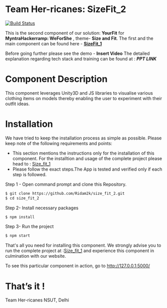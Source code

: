 ﻿# Team Her-ricanes: SizeFit_2

[![Build Status](https://travis-ci.org/joemccann/dillinger.svg?branch=master)](https://travis-ci.org/joemccann/dillinger)

This is the second component of our solution: **YourFit** for **MyntraHackerramp: WeForShe** , theme- **Size and Fit**. 
The first and the main component can be found here - [**SizeFit_1**](https://github.com/Ridam2k/size_fit_1.git)

Before going further please see the demo - ****Insert Video****
The detailed explanation regarding tech stack and training can be found at : ***PPT LINK***

# Component Description

This component leverages Unity3D and JS libraries to visualise various clothing items on models thereby enabling the user to experiment with their outfit ideas.

# Installation

We have tried to keep the installation process as simple as possible. Please keep note of the following requirements and points:
- This section mentions the instructions only for the installation of this component. For the installtion and usage of the complete project please head to : [Size_fit_1](https://github.com/Ridam2k/size_fit_1.git)
- Please follow the exact steps.The App is tested and verified only if each step is followed.

Step 1 - Open command prompt and clone this Repository.
```sh
$ git clone https://github.com/Ridam2k/size_fit_2.git
$ cd size_fit_2
```
Step 2- Install necessary packages
```sh
$ npm install
```
Step 3- Run the project
```sh
$ npm start
```
That's all you need for installing this component. We strongly advise you to run the complete project at :[Size_fit_1](https://github.com/Ridam2k/size_fit_1.git) and experience this component in culmination with our website.

To see this particular component in action, go to  http://127.0.0.1:5000/  

# That’s it !

Team Her-ricanes 
NSUT, Delhi
